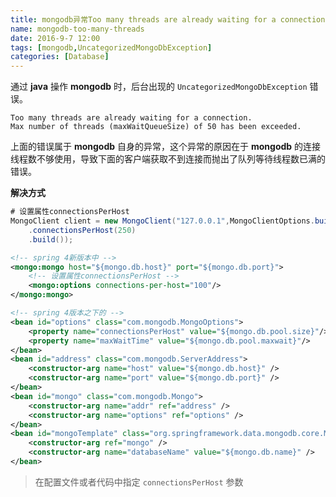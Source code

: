 ```yaml
---
title: mongodb异常Too many threads are already waiting for a connection
name: mongodb-too-many-threads
date: 2016-9-7 12:00
tags: [mongodb,UncategorizedMongoDbException]
categories: [Database]
---
```


通过 **java** 操作 **mongodb** 时，后台出现的 `UncategorizedMongoDbException` 错误。

```
Too many threads are already waiting for a connection.
Max number of threads (maxWaitQueueSize) of 50 has been exceeded.
```

上面的错误属于 **mongodb** 自身的异常，这个异常的原因在于 **mongodb** 的连接线程数不够使用，导致下面的客户端获取不到连接而抛出了队列等待线程数已满的错误。

**解决方式**

```java
# 设置属性connectionsPerHost
MongoClient client = new MongoClient("127.0.0.1",MongoClientOptions.builder()
    .connectionsPerHost(250)
    .build());
```

```xml
<!-- spring 4新版本中 -->
<mongo:mongo host="${mongo.db.host}" port="${mongo.db.port}">
    <!-- 设置属性connectionsPerHost -->
    <mongo:options connections-per-host="100"/>
</mongo:mongo>

<!-- spring 4版本之下的 -->
<bean id="options" class="com.mongodb.MongoOptions">
    <property name="connectionsPerHost" value="${mongo.db.pool.size}"/>
    <property name="maxWaitTime" value="${mongo.db.pool.maxwait}"/>
</bean>
<bean id="address" class="com.mongodb.ServerAddress">
    <constructor-arg name="host" value="${mongo.db.host}" />
    <constructor-arg name="port" value="${mongo.db.port}" />
</bean>
<bean id="mongo" class="com.mongodb.Mongo">
    <constructor-arg name="addr" ref="address" />
    <constructor-arg name="options" ref="options" />
</bean>
<bean id="mongoTemplate" class="org.springframework.data.mongodb.core.MongoTemplate">
    <constructor-arg ref="mongo" />
    <constructor-arg name="databaseName" value="${mongo.db.name}" />
</bean>
```

> 在配置文件或者代码中指定 `connectionsPerHost` 参数